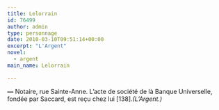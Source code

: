 ```yaml
---
title: Lelorrain
id: 76499
author: admin
type: personnage
date: 2010-03-10T09:51:14+00:00
excerpt: "L'Argent"
novel:
  - argent
main_name: Lelorrain

---
```

**—** Notaire, rue Sainte-Anne. L&rsquo;acte de société de là Banque Universelle, fondée par Saccard, est reçu chez lui [138]._(L&rsquo;Argent.)_